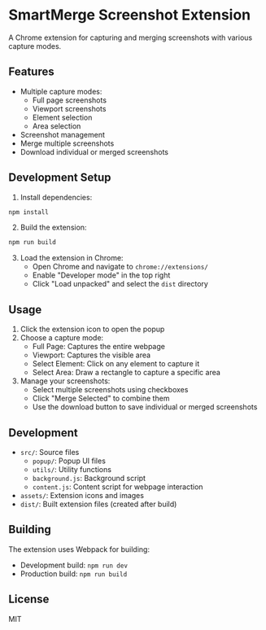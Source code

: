 # SmartMerge Screenshot Extension

A Chrome extension for capturing and merging screenshots with various capture modes.

## Features

- Multiple capture modes:
  - Full page screenshots
  - Viewport screenshots
  - Element selection
  - Area selection
- Screenshot management
- Merge multiple screenshots
- Download individual or merged screenshots

## Development Setup

1. Install dependencies:
```bash
npm install
```

2. Build the extension:
```bash
npm run build
```

3. Load the extension in Chrome:
   - Open Chrome and navigate to `chrome://extensions/`
   - Enable "Developer mode" in the top right
   - Click "Load unpacked" and select the `dist` directory

## Usage

1. Click the extension icon to open the popup
2. Choose a capture mode:
   - Full Page: Captures the entire webpage
   - Viewport: Captures the visible area
   - Select Element: Click on any element to capture it
   - Select Area: Draw a rectangle to capture a specific area
3. Manage your screenshots:
   - Select multiple screenshots using checkboxes
   - Click "Merge Selected" to combine them
   - Use the download button to save individual or merged screenshots

## Development

- `src/`: Source files
  - `popup/`: Popup UI files
  - `utils/`: Utility functions
  - `background.js`: Background script
  - `content.js`: Content script for webpage interaction
- `assets/`: Extension icons and images
- `dist/`: Built extension files (created after build)

## Building

The extension uses Webpack for building:

- Development build: `npm run dev`
- Production build: `npm run build`

## License

MIT
